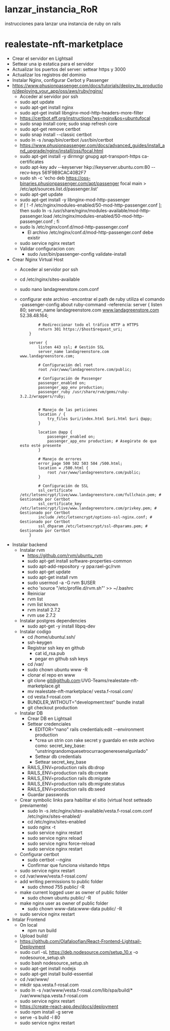 # lanzar_instancia_RoR
instrucciones para lanzar una instancia de ruby on rails
# realestate-nft-marketplace

- Crear el servidor en Lightsail
- Settear una ip estatica para el servidor
- Actualizar los puertos del server: settear https y 3000
- Actualizar los registros del dominio
- Instalar Nginx, configurar Cerbot y Passenger
- https://www.phusionpassenger.com/docs/tutorials/deploy_to_production/deploying_your_app/oss/aws/ruby/nginx/
  - Acceder al servidor por ssh
  - sudo apt update
  - sudo apt-get install nginx
  - sudo apt-get install libnginx-mod-http-headers-more-filter
  - https://certbot.eff.org/instructions?ws=nginx&os=ubuntufocal
  - sudo snap install core; sudo snap refresh core
  - sudo apt-get remove certbot
  - sudo snap install --classic certbot
  - sudo ln -s /snap/bin/certbot /usr/bin/certbot
  - https://www.phusionpassenger.com/docs/advanced_guides/install_and_upgrade/nginx/install/oss/focal.html
  - sudo apt-get install -y dirmngr gnupg apt-transport-https ca-certificates
  - sudo apt-key adv --keyserver hkp://keyserver.ubuntu.com:80 --recv-keys 561F9B9CAC40B2F7
  - sudo sh -c 'echo deb https://oss-binaries.phusionpassenger.com/apt/passenger focal main > /etc/apt/sources.list.d/passenger.list'
  - sudo apt-get update
  - sudo apt-get install -y libnginx-mod-http-passenger
  - if [ ! -f /etc/nginx/modules-enabled/50-mod-http-passenger.conf ]; then sudo ln -s /usr/share/nginx/modules-available/mod-http-passenger.load /etc/nginx/modules-enabled/50-mod-http-passenger.conf ; fi
  - sudo ls /etc/nginx/conf.d/mod-http-passenger.conf
    - El archivo /etc/nginx/conf.d/mod-http-passenger.conf debe existir
  - sudo service nginx restart
  - Validar configuracion con:
    - sudo /usr/bin/passenger-config validate-install
- Crear Nginx Virtual Host
  - Acceder al servidor por ssh
  - cd /etc/nginx/sites-available
  - sudo nano landagreenstore.com.conf
  - configurar este archivo
    -encontrar el path de ruby utiliza el comando
    -passenger-config about ruby-command 
    -referencia:
           server {
                listen 80;
                server_name landagreenstore.com www.landagreenstore.com 52.38.48.164;
            
                # Redireccionar todo el tráfico HTTP a HTTPS
                return 301 https://$host$request_uri;
            }
            
            server {
                listen 443 ssl; # Gestión SSL
                server_name landagreenstore.com www.landagreenstore.com;
            
                # Configuración del root
                root /var/www/landagreenstore.com/public;
            
                # Configuración de Passenger
                passenger_enabled on;
                passenger_app_env production;
                passenger_ruby /usr/share/rvm/gems/ruby-3.2.2/wrappers/ruby;
            
            
                # Manejo de las peticiones
                location / {
                    try_files $uri/index.html $uri.html $uri @app;
                }
            
                location @app {
                    passenger_enabled on;
                    passenger_app_env production; # Asegúrate de que esto esté presente
                }
            
                # Manejo de errores
                error_page 500 502 503 504 /500.html;
                location = /500.html {
                    root /var/www/landagreenstore.com/public;
                }
            
                # Configuración de SSL
                ssl_certificate /etc/letsencrypt/live/www.landagreenstore.com/fullchain.pem; # Gestionado por Certbot
                ssl_certificate_key /etc/letsencrypt/live/www.landagreenstore.com/privkey.pem; # Gestionado por Certbot
                include /etc/letsencrypt/options-ssl-nginx.conf; # Gestionado por Certbot
                ssl_dhparam /etc/letsencrypt/ssl-dhparams.pem; # Gestionado por Certbot
            }

- Instalar backend
  - Instalar rvm
    - https://github.com/rvm/ubuntu_rvm
    - sudo apt-get install software-properties-common
    - sudo apt-add-repository -y ppa:rael-gc/rvm
    - sudo apt-get update
    - sudo apt-get install rvm
    - sudo usermod -a -G rvm $USER
    - echo 'source "/etc/profile.d/rvm.sh"' >> ~/.bashrc
    - Reiniciar
    - rvm list
    - rvm list known
    - rvm install 2.7.2
    - rvm use 2.7.2
  - Instalar postgres dependencies
    - sudo apt-get -y install libpq-dev
  - Instalar codigo
    - cd /home/ubuntu/.ssh/
    - ssh-keygen
    - Registrar ssh key en github
      - cat id_rsa.pub
      - pegar en github ssh keys
    - cd /var/
    - sudo chown ubuntu www -R
    - clonar el repo en www
    - git clone git@github.com:UVG-Teams/realestate-nft-marketplace.git
    - mv realestate-nft-marketplace/ vesta.f-rosal.com/   
    - cd vesta.f-rosal.com
    - BUNDLER_WITHOUT="development:test" bundle install
    - git checkout production
  - Instalar DB
    - Crear DB en Lightsail
    - Settear credenciales
      - EDITOR="nano" rails credentials:edit --environment production
      -  *crea un strin con rake secret y guardalo en este archivo como:
          secret_key_base: "unstringrandomquesetrocurraogeneresenalgunlado"
        - Settear db credentials
        - Settear secret_key_base
    - RAILS_ENV=production rails db:drop
    - RAILS_ENV=production rails db:create
    - RAILS_ENV=production rails db:migrate
    - RAILS_ENV=production rails db:migrate:status
    - RAILS_ENV=production rails db:seed
    - Guardar passwords
  - Crear symbolic links para habilitar el sitio (virtual host setteado previamente)
    - sudo ln -s /etc/nginx/sites-available/vesta.f-rosal.com.conf /etc/nginx/sites-enabled/
    - cd /etc/nginx/sites-enabled
    - sudo nginx -t
    - sudo service nginx restart
    - sudo service nginx reload
    - sudo service nginx force-reload
    - sudo service nginx restart
  - Configurar certbot
    - sudo certbot --nginx
    - Confirmar que funciona visitando https
  - sudo service nginx restart
  - cd /var/www/vesta.f-rosal.com/
  - add writing permissions to public folder
    - sudo chmod 755 public/ -R
  - make current logged user as owner of public folder
    - sudo chown ubuntu public/ -R
  - make nginx user as owner of public folder
    - sudo chown www-data:www-data public/ -R
  - sudo service nginx restart
- Intalar Frontend
  - On local
    - npm run build
  - Upload build/
  - https://github.com/Olafaloofian/React-Frontend-Lightsail-Deployment
  - sudo curl -sL https://deb.nodesource.com/setup_10.x -o nodesource_setup.sh
  - sudo bash nodesource_setup.sh
  - sudo apt-get install nodejs
  - sudo apt-get install build-essential
  - cd /var/www/
  - mkdir spa.vesta.f-rosal.com
  - sudo ln -s /var/www/vesta.f-rosal.com/lib/spa/build/* /var/www/spa.vesta.f-rosal.com
  - sudo service nginx restart
  - https://create-react-app.dev/docs/deployment
  - sudo npm install -g serve
  - serve -s build -l 80
  - sudo service nginx restart
